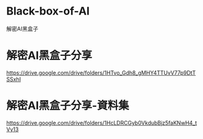 # Black-box-of-AI
解密AI黑盒子

# 解密AI黑盒子分享
https://drive.google.com/drive/folders/1HTvo_Gdh8_gMHY4TTUvV77p9DtTSSxhI

# 解密AI黑盒子分享-資料集
https://drive.google.com/drive/folders/1HcLDRCGyb0VkdubBjz5faKNwH4_tVy13
